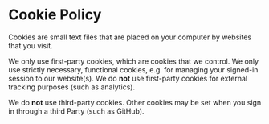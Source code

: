 # Cookie Policy

Cookies are small text files that are placed on your computer by websites that you visit.

We only use first-party cookies, which are cookies that we control.
We only use strictly necessary, functional cookies, e.g. for managing your signed-in session to our website(s).
We do **not** use first-party cookies for external tracking purposes (such as analytics).

We do **not** use third-party cookies.
Other cookies may be set when you sign in through a third Party (such as GitHub).
